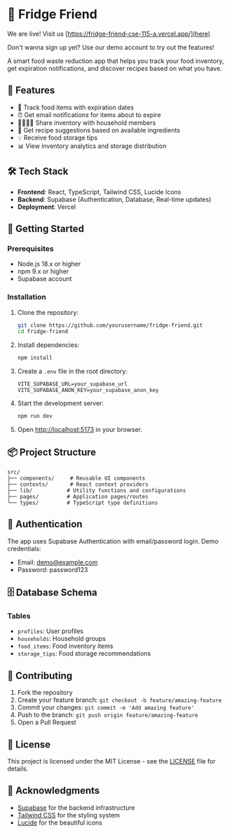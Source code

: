 # 🌟 Fridge Friend

We are live! Visit us [https://fridge-friend-cse-115-a.vercel.app/](here)

Don't wanna sign up yet? Use our demo account to try out the features!

A smart food waste reduction app that helps you track your food inventory, get expiration notifications, and discover recipes based on what you have.

## 🚀 Features

- 📝 Track food items with expiration dates
- ⏰ Get email notifications for items about to expire
- 👨‍👩‍👧‍👦 Share inventory with household members
- 🥘 Get recipe suggestions based on available ingredients
- 💡 Receive food storage tips
- 📊 View inventory analytics and storage distribution

## 🛠️ Tech Stack

- **Frontend**: React, TypeScript, Tailwind CSS, Lucide Icons
- **Backend**: Supabase (Authentication, Database, Real-time updates)
- **Deployment**: Vercel

## 🏁 Getting Started

### Prerequisites

- Node.js 18.x or higher
- npm 9.x or higher
- Supabase account

### Installation

1. Clone the repository:

   ```bash
   git clone https://github.com/yourusername/fridge-friend.git
   cd fridge-friend
   ```

2. Install dependencies:

   ```bash
   npm install
   ```

3. Create a `.env` file in the root directory:

   ```env
   VITE_SUPABASE_URL=your_supabase_url
   VITE_SUPABASE_ANON_KEY=your_supabase_anon_key
   ```

4. Start the development server:

   ```bash
   npm run dev
   ```

5. Open [http://localhost:5173](http://localhost:5173) in your browser.

## 📦 Project Structure

```
src/
├── components/     # Reusable UI components
├── contexts/       # React context providers
├── lib/           # Utility functions and configurations
├── pages/         # Application pages/routes
└── types/         # TypeScript type definitions
```

## 🔑 Authentication

The app uses Supabase Authentication with email/password login. Demo credentials:

- Email: demo@example.com
- Password: password123

## 🗄️ Database Schema

### Tables

- `profiles`: User profiles
- `households`: Household groups
- `food_items`: Food inventory items
- `storage_tips`: Food storage recommendations

## 🤝 Contributing

1. Fork the repository
2. Create your feature branch: `git checkout -b feature/amazing-feature`
3. Commit your changes: `git commit -m 'Add amazing feature'`
4. Push to the branch: `git push origin feature/amazing-feature`
5. Open a Pull Request

## 📝 License

This project is licensed under the MIT License - see the [LICENSE](LICENSE) file for details.

## 🙏 Acknowledgments

- [Supabase](https://supabase.com/) for the backend infrastructure
- [Tailwind CSS](https://tailwindcss.com/) for the styling system
- [Lucide](https://lucide.dev/) for the beautiful icons
